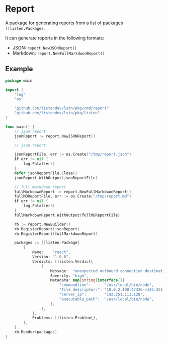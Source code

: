 # Report

A package for generating reports from a list of packages `[]listen.Packages`.

It can generate reports in the following formats:

- JSON:  `report.NewJSONReport()`
- Markdown: `report.NewFullMarkdwonReport()`


## Example

```go
package main

import (
	"log"
	"os"

	"github.com/listendev/lstn/pkg/cmd/report"
	"github.com/listendev/lstn/pkg/listen"
)

func main() {
	// json report
	jsonReport := report.NewJSONReport()

	// json report

	jsonReportFile, err := os.Create("/tmp/report.json")
	if err != nil {
		log.Fatal(err)
	}
	defer jsonReportFile.Close()
	jsonReport.WithOutput(jsonReportFile)

	// full markdown report
	fullMarkdownReport := report.NewFullMarkdwonReport()
	fullMDReportFile, err := os.Create("/tmp/report.md")
	if err != nil {
		log.Fatal(err)
	}
	fullMarkdownReport.WithOutput(fullMDReportFile)

	rb := report.NewBuilder()
	rb.RegisterReport(jsonReport)
	rb.RegisterReport(fullMarkdownReport)

	packages := []listen.Package{
		{
			Name:    "react",
			Version: "1.0.0",
			Verdicts: []listen.Verdict{
				{
					Message:  "unexpected outbound connection destination",
					Severity: "high",
					Metadata: map[string]interface{}{
						"commandline":      "/usr/local/bin/node",
						"file_descriptor:": "10.0.2.100:47326->142.251.111.128:0",
						"server_ip":        "142.251.111.128",
						"executable_path":  "/usr/local/bin/node",
					},
				},
			},
			Problems: []listen.Problem{},
		},
	}
	rb.Render(packages)
}

```
